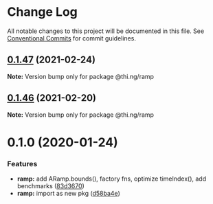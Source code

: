 # Change Log

All notable changes to this project will be documented in this file.
See [Conventional Commits](https://conventionalcommits.org) for commit guidelines.

## [0.1.47](https://github.com/thi-ng/umbrella/compare/@thi.ng/ramp@0.1.46...@thi.ng/ramp@0.1.47) (2021-02-24)

**Note:** Version bump only for package @thi.ng/ramp





## [0.1.46](https://github.com/thi-ng/umbrella/compare/@thi.ng/ramp@0.1.45...@thi.ng/ramp@0.1.46) (2021-02-20)

**Note:** Version bump only for package @thi.ng/ramp





# 0.1.0 (2020-01-24)

### Features

* **ramp:** add ARamp.bounds(), factory fns, optimize timeIndex(), add benchmarks ([83d3670](https://github.com/thi-ng/umbrella/commit/83d3670c7322fd2b47c27e0bda896b9ab83ffd7c))
* **ramp:** import as new pkg ([d58ba4e](https://github.com/thi-ng/umbrella/commit/d58ba4ed4d2ba76ca9c748cf23fcd86a0ff9cca7))
